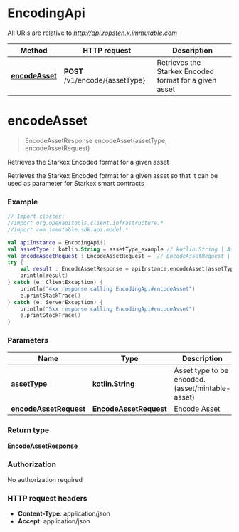 # EncodingApi

All URIs are relative to *http://api.ropsten.x.immutable.com*

Method | HTTP request | Description
------------- | ------------- | -------------
[**encodeAsset**](EncodingApi.md#encodeAsset) | **POST** /v1/encode/{assetType} | Retrieves the Starkex Encoded format for a given asset


<a name="encodeAsset"></a>
# **encodeAsset**
> EncodeAssetResponse encodeAsset(assetType, encodeAssetRequest)

Retrieves the Starkex Encoded format for a given asset

Retrieves the Starkex Encoded format for a given asset so that it can be used as parameter for Starkex smart contracts

### Example
```kotlin
// Import classes:
//import org.openapitools.client.infrastructure.*
//import com.immutable.sdk.api.model.*

val apiInstance = EncodingApi()
val assetType : kotlin.String = assetType_example // kotlin.String | Asset type to be encoded. (asset/mintable-asset)
val encodeAssetRequest : EncodeAssetRequest =  // EncodeAssetRequest | Encode Asset
try {
    val result : EncodeAssetResponse = apiInstance.encodeAsset(assetType, encodeAssetRequest)
    println(result)
} catch (e: ClientException) {
    println("4xx response calling EncodingApi#encodeAsset")
    e.printStackTrace()
} catch (e: ServerException) {
    println("5xx response calling EncodingApi#encodeAsset")
    e.printStackTrace()
}
```

### Parameters

Name | Type | Description  | Notes
------------- | ------------- | ------------- | -------------
 **assetType** | **kotlin.String**| Asset type to be encoded. (asset/mintable-asset) |
 **encodeAssetRequest** | [**EncodeAssetRequest**](EncodeAssetRequest.md)| Encode Asset |

### Return type

[**EncodeAssetResponse**](EncodeAssetResponse.md)

### Authorization

No authorization required

### HTTP request headers

 - **Content-Type**: application/json
 - **Accept**: application/json


